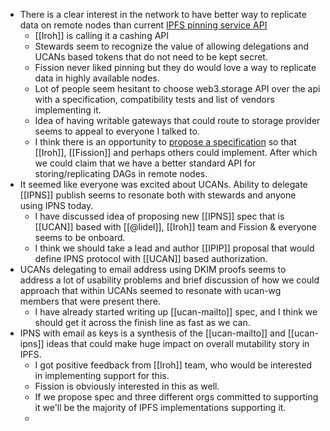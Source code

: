 - There is a clear interest in the network to have better way to replicate data on remote nodes than current [IPFS pinning service API](https://ipfs.github.io/pinning-services-api-spec/)
	- [[Iroh]] is calling it a cashing API
	- Stewards seem to recognize the value of allowing delegations and UCANs based tokens that do not need to be kept secret.
	- Fission never liked pinning but they do would love a way to replicate data in highly available nodes.
	- Lot of people seem hesitant to choose web3.storage API over the api with a specification, compatibility tests and list of vendors implementing it.
	- Idea of having writable gateways that could route to storage provider seems to appeal to everyone I talked to.
	- I think there is an opportunity to [propose a specification](https://github.com/ipfs/specs/) so that [[Iroh]], [[Fission]] and perhaps others could implement. After which we could claim that we have a better standard API for storing/replicating DAGs in remote nodes.
- It seemed like everyone was excited about UCANs. Ability to delegate [[IPNS]] publish seems to resonate both with stewards and anyone using IPNS today.
	- I have discussed idea of proposing new [[IPNS]] spec that is [[UCAN]] based with [[@lidel]], [[Iroh]] team and Fission & everyone seems to be onboard.
	- I think we should take a lead and author [[IPIP]] proposal that would define IPNS protocol with [[UCAN]] based authorization.
- UCANs delegating to email address using DKIM proofs seems to address a lot of usability problems and brief discussion of how we could approach that within UCANs seemed to resonate with ucan-wg members that were present there.
	- I have already started writing up [[ucan-mailto]] spec, and I think we should get it across the finish line as fast as we can.
- IPNS with email as keys is a synthesis of the [[ucan-mailto]] and [[ucan-ipns]] ideas that could make huge impact on overall mutability story in IPFS.
	- I got positive feedback from [[Iroh]] team, who would be interested in implementing support for this.
	- Fission is obviously interested in this as well.
	- If we propose spec and three different orgs committed to supporting it we'll be the majority of IPFS implementations supporting it.
	-